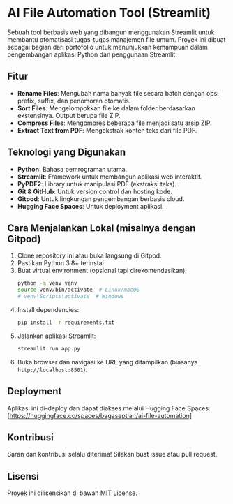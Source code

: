 # AI File Automation Tool (Streamlit)

Sebuah tool berbasis web yang dibangun menggunakan Streamlit untuk membantu otomatisasi tugas-tugas manajemen file umum. Proyek ini dibuat sebagai bagian dari portofolio untuk menunjukkan kemampuan dalam pengembangan aplikasi Python dan penggunaan Streamlit.

## Fitur

-   **Rename Files**: Mengubah nama banyak file secara batch dengan opsi prefix, suffix, dan penomoran otomatis.
-   **Sort Files**: Mengelompokkan file ke dalam folder berdasarkan ekstensinya. Output berupa file ZIP.
-   **Compress Files**: Mengompres beberapa file menjadi satu arsip ZIP.
-   **Extract Text from PDF**: Mengekstrak konten teks dari file PDF.

## Teknologi yang Digunakan

-   **Python**: Bahasa pemrograman utama.
-   **Streamlit**: Framework untuk membangun aplikasi web interaktif.
-   **PyPDF2**: Library untuk manipulasi PDF (ekstraksi teks).
-   **Git & GitHub**: Untuk version control dan hosting kode.
-   **Gitpod**: Untuk lingkungan pengembangan berbasis cloud.
-   **Hugging Face Spaces**: Untuk deployment aplikasi.

## Cara Menjalankan Lokal (misalnya dengan Gitpod)

1.  Clone repository ini atau buka langsung di Gitpod.
2.  Pastikan Python 3.8+ terinstal.
3.  Buat virtual environment (opsional tapi direkomendasikan):
    ```bash
    python -m venv venv
    source venv/bin/activate  # Linux/macOS
    # venv\Scripts\activate  # Windows
    ```
4.  Install dependencies:
    ```bash
    pip install -r requirements.txt
    ```
5.  Jalankan aplikasi Streamlit:
    ```bash
    streamlit run app.py
    ```
6.  Buka browser dan navigasi ke URL yang ditampilkan (biasanya `http://localhost:8501`).

## Deployment

Aplikasi ini di-deploy dan dapat diakses melalui Hugging Face Spaces:
[https://huggingface.co/spaces/bagaseptian/ai-file-automation]

## Kontribusi

Saran dan kontribusi selalu diterima! Silakan buat issue atau pull request.

## Lisensi

Proyek ini dilisensikan di bawah [MIT License](LICENSE).